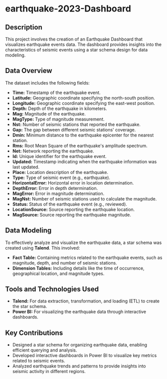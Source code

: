 # earthquake-2023-Dashboard

## Description
This project involves the creation of an Earthquake Dashboard that visualizes earthquake events data. The dashboard provides insights into the characteristics of seismic events using a star schema design for data modeling.

## Data Overview
The dataset includes the following fields:

- **Time:** Timestamp of the earthquake event.
- **Latitude:** Geographic coordinate specifying the north-south position.
- **Longitude:** Geographic coordinate specifying the east-west position.
- **Depth:** Depth of the earthquake in kilometers.
- **Mag:** Magnitude of the earthquake.
- **MagType:** Type of magnitude measurement.
- **Nst:** Number of seismic stations that reported the earthquake.
- **Gap:** The gap between different seismic stations' coverage.
- **Dmin:** Minimum distance to the earthquake epicenter for the nearest station.
- **Rms:** Root Mean Square of the earthquake's amplitude spectrum.
- **Net:** Network reporting the earthquake.
- **Id:** Unique identifier for the earthquake event.
- **Updated:** Timestamp indicating when the earthquake information was last updated.
- **Place:** Location description of the earthquake.
- **Type:** Type of seismic event (e.g., earthquake).
- **HorizontalError:** Horizontal error in location determination.
- **DepthError:** Error in depth determination.
- **MagError:** Error in magnitude determination.
- **MagNst:** Number of seismic stations used to calculate the magnitude.
- **Status:** Status of the earthquake event (e.g., reviewed).
- **LocationSource:** Source reporting the earthquake location.
- **MagSource:** Source reporting the earthquake magnitude.

## Data Modeling
To effectively analyze and visualize the earthquake data, a star schema was created using **Talend**. This involved:

- **Fact Table:** Containing metrics related to the earthquake events, such as magnitude, depth, and number of seismic stations.
- **Dimension Tables:** Including details like the time of occurrence, geographical location, and magnitude types.

## Tools and Technologies Used
- **Talend:** For data extraction, transformation, and loading (ETL) to create the star schema.
- **Power BI:** For visualizing the earthquake data through interactive dashboards.

## Key Contributions
- Designed a star schema for organizing earthquake data, enabling efficient querying and analysis.
- Developed interactive dashboards in Power BI to visualize key metrics related to seismic events.
- Analyzed earthquake trends and patterns to provide insights into seismic activity in different regions.

